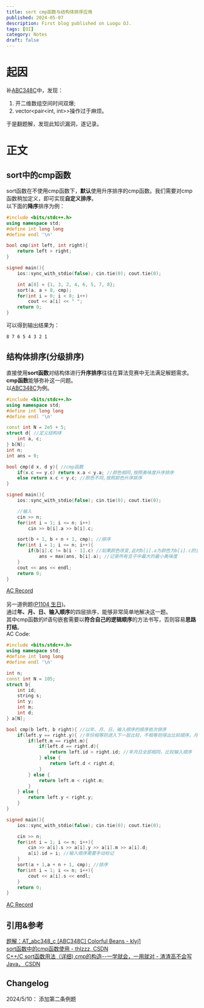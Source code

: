 ```yaml
---
title: sort cmp函数与结构体排序应用
published: 2024-05-07
description: First blog published on Luogu OJ.
tags: [OI]
category: Notes
draft: false
---
```

<!--最完整的front matter. 可以当做模板-->
# 起因
补[ABC348C](https://www.luogu.com.cn/problem/AT_abc348_c)中，发现：
1. 开二维数组空间时间双爆;
1. vector<pair<int, int>>操作过于麻烦。

于是翻题解，发现此知识漏洞，遂记录。
# 正文
## sort中的cmp函数
sort函数在不使用cmp函数下，**默认**使用升序排序的cmp函数。我们需要对cmp函数稍加定义，即可实现**自定义排序**。\
以下面的**降序**排序为例：
```cpp
#include <bits/stdc++.h>
using namespace std;
#define int long long
#define endl '\n'

bool cmp(int left, int right){
    return left > right;
}

signed main(){
    ios::sync_with_stdio(false); cin.tie(0); cout.tie(0);

    int a[8] = {1, 3, 2, 4, 6, 5, 7, 8};
    sort(a, a + 8, cmp);
    for(int i = 0; i < 8; i++)
        cout << a[i] << " ";
    return 0;
}
```
可以得到输出结果为：
```
8 7 6 5 4 3 2 1
```
## 结构体排序(分级排序)
直接使用**sort函数**对结构体进行**升序排序**往往在算法竞赛中无法满足解题需求。**cmp函数**能够弥补这一问题。\
以[ABC348C](https://www.luogu.com.cn/problem/AT_abc348_c)为例。
```cpp
#include <bits/stdc++.h>
using namespace std;
#define int long long
#define endl '\n'

const int N = 2e5 + 5;
struct d{ //定义结构体
    int a, c;
} b[N];
int n;
int ans = 0;

bool cmp(d x, d y){ //cmp函数
    if(x.c == y.c) return x.a < y.a; //颜色相同,按照美味度升序排序
    else return x.c < y.c; //颜色不同,按照颜色升序排序
}

signed main(){
    ios::sync_with_stdio(false); cin.tie(0); cout.tie(0);

    //输入
    cin >> n;
    for(int i = 1; i <= n; i++)
        cin >> b[i].a >> b[i].c;

    sort(b + 1, b + n + 1, cmp); //排序
    for(int i = 1; i <= n; i++){
        if(b[i].c != b[i - 1].c) //如果颜色改变,此时b[i].a为颜色为b[i].c的豆子的最小美味度
            ans = max(ans, b[i].a); //记录所有豆子中最大的最小美味度
    }
    cout << ans << endl;
    return 0;
}
```
[AC Record](https://atcoder.jp/contests/abc348/submissions/53218546)\
\
另一道例题([P1104 生日](https://www.luogu.com.cn/problem/P1104))。\
通过**年、月、日、输入顺序**的四层排序，能够非常简单地解决这一题。\
其中cmp函数的if语句嵌套需要以**符合自己的逻辑顺序**的方法书写，否则容易**思路打结**。\
AC Code:
```cpp
#include <bits/stdc++.h>
using namespace std;
#define int long long
#define endl '\n'

int n;
const int N = 105;
struct b{
    int id; 
    string s;
    int y;
    int m;
    int d;
} a[N];

bool cmp(b left, b right){ //以年、月、日、输入顺序的顺序依次排序
    if(left.y == right.y){ //年份相等则进入下一层比较，不相等则得出比较顺序。月、日同理
        if(left.m == right.m){
            if(left.d == right.d){
                return left.id > right.id; //年月日全部相同，比较输入顺序
            } else {
                return left.d < right.d;
            }
        } else {
            return left.m < right.m;
        }
    } else {
        return left.y < right.y;
    }
}

signed main(){
    ios::sync_with_stdio(false); cin.tie(0); cout.tie(0);

    cin >> n;
    for(int i = 1; i <= n; i++){
        cin >> a[i].s >> a[i].y >> a[i].m >> a[i].d;
        a[i].id = i; //输入顺序需要手动标记
    }
    sort(a + 1,a + n + 1, cmp); //排序
    for(int i = 1; i <= n; i++){
        cout << a[i].s << endl;
    }
    return 0;
}
```
[AC Record](https://www.luogu.com.cn/record/158606587)
## 引用&参考
[题解：AT_abc348_c [ABC348C] Colorful Beans - klyj1](https://www.luogu.com.cn/article/q3rswefa)\
[sort函数中的cmp函数使用 - thlzzz, CSDN](https://blog.csdn.net/thlzzz/article/details/109695582)\
[C++/C sort函数用法（详细),cmp的构造--一学就会，一用就对 - 渣渣高不会写Java， CSDN](https://blog.csdn.net/m0_52410356/article/details/113802527)
## Changelog
2024/5/10： 添加第二条例题
